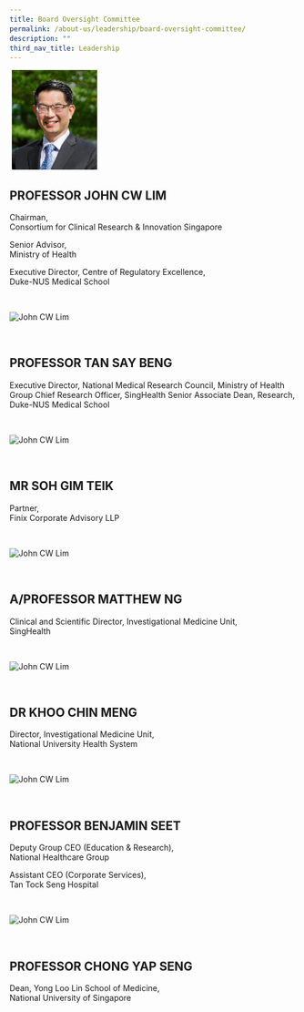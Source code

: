 ```yaml
---
title: Board Oversight Committee
permalink: /about-us/leadership/board-oversight-committee/
description: ""
third_nav_title: Leadership
---
```

&nbsp;<img src="/images/Leadership/Board%20Oversight%20Committee/prof-john-cw-lim_2.jpg" style="width:150px">

PROFESSOR JOHN CW LIM
---------------------

Chairman,  
Consortium for Clinical Research &amp; Innovation Singapore

  

Senior Advisor,  
Ministry of Health

  

Executive Director, Centre of Regulatory Excellence,  
Duke-NUS Medical School

&nbsp;

![John CW Lim](https://www.scri.edu.sg/wp-content/uploads/2016/03/AProf-Tan-Say-Beng.jpg)

&nbsp;

PROFESSOR TAN SAY BENG
----------------------

Executive Director, National Medical Research Council, Ministry of Health Group Chief Research Officer, SingHealth Senior Associate Dean, Research, Duke-NUS Medical School

&nbsp;

![John CW Lim](https://www.scri.edu.sg/wp-content/uploads/2019/06/Soh-Gim-Teik-2016-AR-01-01-1.jpg)

&nbsp;

MR SOH GIM TEIK
---------------

Partner,  
Finix Corporate Advisory LLP

&nbsp;

![John CW Lim](https://www.scri.edu.sg/wp-content/uploads/2021/08/AProf-Matthew-Ng_2.jpg)

&nbsp;

A/PROFESSOR MATTHEW NG
----------------------

Clinical and Scientific Director, Investigational Medicine Unit,  
SingHealth

&nbsp;

![John CW Lim](https://www.scri.edu.sg/wp-content/uploads/2021/08/Dr-Khoo-Chin-Meng_2.jpg)

&nbsp;

DR KHOO CHIN MENG
-----------------

Director, Investigational Medicine Unit,  
National University Health System

&nbsp;

![John CW Lim](https://www.scri.edu.sg/wp-content/uploads/2021/08/Prof-Benjamin-Seet_2.jpg)

&nbsp;

PROFESSOR BENJAMIN SEET
-----------------------

Deputy Group CEO (Education &amp; Research),  
National Healthcare Group

  

Assistant CEO (Corporate Services),  
Tan Tock Seng Hospital

&nbsp;

![John CW Lim](https://www.scri.edu.sg/wp-content/uploads/2021/08/Prof-Chong-Yap-Seng_2.jpg)

&nbsp;

PROFESSOR CHONG YAP SENG
------------------------

Dean, Yong Loo Lin School of Medicine,  
National University of Singapore